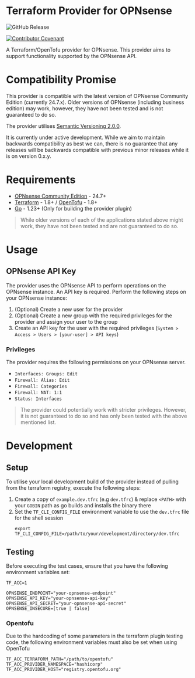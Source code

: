 <!-- @format -->

# Terraform Provider for OPNsense

![GitHub Release](https://img.shields.io/github/v/release/ryanngwh/terraform-plugin-opnsense)

[![Contributor Covenant](https://img.shields.io/badge/Contributor%20Covenant-2.1-4baaaa.svg)](code_of_conduct.md)

A Terraform/OpenTofu provider for OPNsense. This provider aims to support functionality supported by the OPNsense API.

# Compatibility Promise

This provider is compatible with the latest version of OPNsense Community Edition (currently 24.7.x). Older versions of OPNsense (including business edition) may work, however, they have not been tested and is not guaranteed to do so.

The provider utilises [Semantic Versioning 2.0.0](https://semver.org/).

It is currently under active development. While we aim to maintain backwards compatibility as best we can, there is no guarantee that any releases will be backwards compatible with previous minor releases while it is on version 0.x.y.

# Requirements

- [OPNsense Community Edition](https://opnsense.org/) - 24.7+
- [Terraform](https://www.terraform.io/) - 1.8+ / [OpenTofu](https://opentofu.org/) - 1.8+
- [Go](https://go.dev/) - 1.23+ (Only for building the provider plugin)

> While older versions of each of the applications stated above might work, they have not been tested and are not guaranteed to do so.

# Usage

## OPNsense API Key

The provider uses the OPNsense API to perform operations on the OPNsense instance. An API key is required. Perform the following steps on your OPNsense instance:

1. (Optional) Create a new user for the provider
1. (Optional) Create a new group with the required privileges for the provider and assign your user to the group
1. Create an API key for the user with the required privileges (`System > Access > Users > [your-user] > API keys`)

### Privileges

The provider requires the following permissions on your OPNsense server.

- `Interfaces: Groups: Edit`
- `Firewall: Alias: Edit`
- `Firewall: Categories`
- `Firewall: NAT: 1:1`
- `Status: Interfaces`

> The provider could potentially work with stricter privileges. However, it is not guaranteed to do so and has only been tested with the above mentioned list.

# Development

## Setup

To utilise your local development build of the provider instead of pulling from the terraform registry, execute the following steps:

1. Create a copy of `example.dev.tfrc` (e.g `dev.tfrc`) & replace `<PATH>` with your `GOBIN` path as go builds and installs the binary there
1. Set the `TF_CLI_CONFIG_FILE` environment variable to use the `dev.tfrc` file for the shell session
   ```
   export TF_CLI_CONFIG_FILE=/path/to/your/development/directory/dev.tfrc
   ```

## Testing

Before executing the test cases, ensure that you have the following environment variables set:

```
TF_ACC=1

OPNSENSE_ENDPOINT="your-opnsense-endpoint"
OPNSENSE_API_KEY="your-opnsense-api-key"
OPNSENSE_API_SECRET="your-opnsense-api-secret"
OPNSENSE_INSECURE=[true | false]
```

### Opentofu

Due to the hardcoding of some parameters in the terraform plugin testing code, the following environment variables must also be set when using OpenTofu

```
TF_ACC_TERRAFORM_PATH="/path/to/opentofu"
TF_ACC_PROVIDER_NAMESPACE="hashicorp"
TF_ACC_PROVIDER_HOST="registry.opentofu.org"
```
